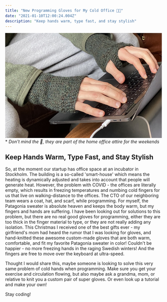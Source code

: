 ```yaml
---
title: "New Programming Gloves for My Cold Office 🧤🧤"
date: "2021-01-10T12:00:24.004Z"
description: "Keep hands warm, type fast, and stay stylish"
---
```


![gloves-header](./img/programming-gloves-in-action.jpg) \* _Don't mind the
👖, they are part of the home office attire for the weekends_

## <a name="intro">Keep Hands Warm, Type Fast, and Stay Stylish</a>

So, at the moment our startup has office space at an incubator in Stockholm. The building is a so-called 'smart-house' which means the heating is dynamically adjusted and takes into account that people will generate heat. However, the problem with COVID - the offices are literally empty, which results in freezing temperatures and numbing cold fingers for us that live on walking-distance to the offices. The CTO of our neighboring team wears a coat, hat, and scarf, while programming. For myself, the Patagonia sweater is absolute heaven and keeps the body warm, but my fingers and hands are suffering. I have been looking out for solutions to this problem, but there are no real good gloves for programming, either they are too thick in the finger material to type, or they are not really adding any isolation. This Christmas I received one of the best gifts ever - my girlfriend's mom had heard the rumor that I was looking for gloves, and hand-knitted these awesome custom-made gloves that are both warm, comfortable, and fit my favorite Patagonia sweater in color! Couldn't be happier - no more freezing hands in the raging Swedish winters! And the fingers are free to move over the keyboard at ultra-speed.

Thought I would share this, maybe someone is looking to solve this very same problem of cold hands when programming. Make sure you get your exercise and circulation flowing, but also maybe ask a grandma, mom, or relative to knit you a custom pair of super gloves. Or even look up a tutorial and make your own!

Stay coding!
